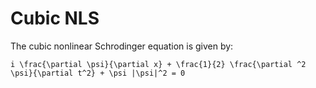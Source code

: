 # Cubic NLS

The cubic nonlinear Schrodinger equation is given by:

``
i \frac{\partial \psi}{\partial x} + \frac{1}{2} \frac{\partial ^2 \psi}{\partial t^2} + \psi |\psi|^2 = 0
`` 